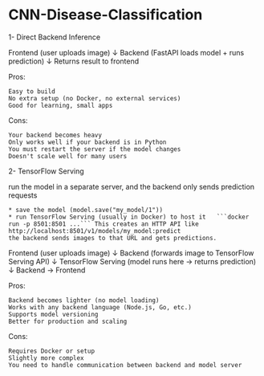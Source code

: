 # CNN-Disease-Classification

1- Direct Backend Inference

Frontend (user uploads image)
   ↓
Backend (FastAPI loads model + runs prediction)
   ↓
Returns result to frontend

Pros:

    Easy to build
    No extra setup (no Docker, no external services)
    Good for learning, small apps

Cons:

    Your backend becomes heavy
    Only works well if your backend is in Python
    You must restart the server if the model changes
    Doesn't scale well for many users

2- TensorFlow Serving

run the model in a separate server, and the backend only sends prediction requests

    * save the model (model.save("my_model/1"))
    * run TensorFlow Serving (usually in Docker) to host it   ```docker run -p 8501:8501 ...``` This creates an HTTP API like http://localhost:8501/v1/models/my_model:predict
    the backend sends images to that URL and gets predictions.


Frontend (user uploads image)
   ↓
Backend (forwards image to TensorFlow Serving API)
   ↓
TensorFlow Serving (model runs here → returns prediction)
   ↓
Backend → Frontend

Pros:

    Backend becomes lighter (no model loading)
    Works with any backend language (Node.js, Go, etc.)
    Supports model versioning
    Better for production and scaling
Cons:

    Requires Docker or setup
    Slightly more complex
    You need to handle communication between backend and model server
